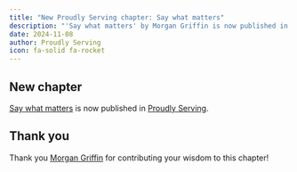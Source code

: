 ```yaml
---
title: "New Proudly Serving chapter: Say what matters"
description: "'Say what matters' by Morgan Griffin is now published in Proudly Serving."
date: 2024-11-08
author: Proudly Serving
icon: fa-solid fa-rocket
---
```


## New chapter

[Say what matters](/contents/say-what-matters) is now published in [Proudly Serving](/).

## Thank you

Thank you [Morgan Griffin](/people/morgan-griffin) for contributing your wisdom to this chapter!
